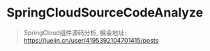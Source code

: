 # SpringCloudSourceCodeAnalyze
> SpringCloud组件源码分析, 掘金地址: https://juejin.cn/user/4195392104701415/posts
